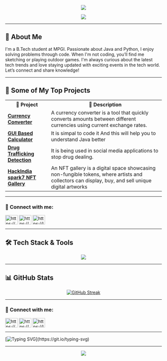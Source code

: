 <p align="center">
  <img src="https://capsule-render.vercel.app/api?type=waving&color=0:00FF66,100:8A2BE2&height=200&section=header&text=Hello,%20I'm%20Akshat%20Verma%20👋&fontSize=40&fontColor=ffffff&animation=fadeIn" />
</p>
<p align="center">
  <!-- <img src="https://git.io/typing-svg"> -->
  <img src="https://readme-typing-svg.demolab.com?font=Fira+Code&weight=700&pause=1000&center=true&vCenter=true&random=true&width=435&lines=Tech+Enthusiast;Java+Developer;Python+Developer;AI+Explorer" />
</p>

---

## 🚀 About Me  

I'm a B.Tech student at MPGI. Passionate about Java and Python, I enjoy solving problems through code. When I'm not coding, you’ll find me sketching or playing outdoor games. I'm always curious about the latest tech trends and love staying updated with exciting events in the tech world. Let’s connect and share knowledge!  

---


## 🚀 **Some of My Top Projects**  

<p align="center">
  <table>
    <tr>
      <th>🚀 Project</th>
      <th>📌 Description</th>
    </tr>
    <tr>
      <td><strong><a href="#">Currency Converter</a></strong></td>
      <td>A currency converter is a tool that quickly converts amounts between different currencies using current exchange rates.</td>
    </tr>
    <tr>
      <td><strong><a href="#">GUI Based Calculator</a></strong></td>
      <td>It is simpal to code it And this will help you to understand Java better</td>
    </tr>
    <tr>
      <td><strong><a href="#">Drug Trafficking Detection</a></strong></td>
      <td>It is being used in social media applications to stop drug dealing.</td>
    </tr>
    <tr>
      <td><strong><a href="#">HackIndia spark7 NFT Gallery</a></strong></td>
      <td>An NFT gallery is a digital space showcasing non-fungible tokens, where artists and collectors can display, buy, and sell unique digital artworks </td>
    </tr>
  </table>
</p>

---

### 🔗 **Connect with me:**
<p align="left">
<a href="https://www.linkedin.com/in/akshat-verma-373b81296" target="blank"><img align="center" src="https://raw.githubusercontent.com/rahuldkjain/github-profile-readme-generator/master/src/images/icons/Social/linked-in-alt.svg" alt="https://www.linkedin.com/in/akshat-verma-373b81296" height="30" width="40" /></a>
<a href="https://www.instagram.com/a.k.s.h.a.t._16" target="blank"><img align="center" src="https://raw.githubusercontent.com/rahuldkjain/github-profile-readme-generator/master/src/images/icons/Social/instagram.svg" alt="https://www.instagram.com/a.k.s.h.a.t._16" height="30" width="40" /></a>
<a href="https://leetcode.com/akshat_16/" target="blank"><img align="center" src="https://raw.githubusercontent.com/rahuldkjain/github-profile-readme-generator/master/src/images/icons/Social/leet-code.svg" alt="https://leetcode.com/akshat_16/" height="30" width="40" /></a>

<!-- <a href="https://www.geeksforgeeks.org/user/akshat_16/" target="blank"><img align="center" src="https://raw.githubusercontent.com/rahuldkjain/github-profile-readme-generator/master/src/images/icons/Social/geeks-for-geeks.svg" alt="https://www.geeksforgeeks.org/user/darshanpc25/" height="30" width="40" /></a> -->
</p>

--- 

## 🛠 Tech Stack & Tools  

<p align="center">
  <img src="https://skillicons.dev/icons?i=bash,c,cpp,css,discord,eclipse,github,html,java,js,kotlin,mysql,py,vscode" />
</p>

---

## 📊 GitHub Stats  

<p align="center">
<a href="https://git.io/streak-stats"><img src="https://github-readme-streak-stats.herokuapp.com?user=akshatverma16&theme=radical&hide_border=true" alt="GitHub Streak" /></a>
  <br/>
<p>

---


### 🔗 **Connect with me:**
<p align="left">
<a href="https://www.linkedin.com/in/akshat-verma-373b81296" target="blank"><img align="center" src="https://raw.githubusercontent.com/rahuldkjain/github-profile-readme-generator/master/src/images/icons/Social/linked-in-alt.svg" alt="https://www.linkedin.com/in/akshat-verma-373b81296" height="30" width="40" /></a>
<a href="https://www.instagram.com/a.k.s.h.a.t._16" target="blank"><img align="center" src="https://raw.githubusercontent.com/rahuldkjain/github-profile-readme-generator/master/src/images/icons/Social/instagram.svg" alt="https://www.instagram.com/a.k.s.h.a.t._16" height="30" width="40" /></a>
<a href="https://leetcode.com/akshat_16/" target="blank"><img align="center" src="https://raw.githubusercontent.com/rahuldkjain/github-profile-readme-generator/master/src/images/icons/Social/leet-code.svg" alt="https://leetcode.com/akshat_16/" height="30" width="40" /></a>

<!-- <a href="https://www.geeksforgeeks.org/user/akshat_16/" target="blank"><img align="center" src="https://raw.githubusercontent.com/rahuldkjain/github-profile-readme-generator/master/src/images/icons/Social/geeks-for-geeks.svg" alt="https://www.geeksforgeeks.org/user/darshanpc25/" height="30" width="40" /></a> -->
</p>

--- 

[![Typing SVG](https://readme-typing-svg.demolab.com?font=Jersey+10&pause=1000&color=FDB60D&random=false&width=439&lines=Thanks+For+Visiting+My+Profile+!!)](https://git.io/typing-svg)

---

<p align="center">
  <img src="https://capsule-render.vercel.app/api?type=waving&color=0:8A2BE2,100:00FF66&height=200&section=footer&text=✨%20Code,%20Build,%20Innovate!%20🚀&fontSize=40&fontColor=ffffff&animation=fadeIn"/>
</p>
